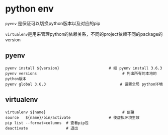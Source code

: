 # python env

`pyenv` 是保证可以切换python版本以及对应的pip

`virtualenv`是用来管理python的依赖关系，不同的project依赖不同的package的version

## pyenv

```shell
pyenv install ${version}                      # 如 pyenv install 3.6.3
pyenv versions                                      # 列出所有的本地的python版本
pyenv global 3.6.3                                 # 设置全局 python环境
```
## virtualenv

```shell
virtualenv ${name}                                  # 创建
source   ${name}/bin/activate                 # 使虚拟环境生效
pip list --format=columns  # 查看pip包
deactivate                 # 退出
```